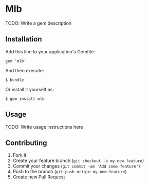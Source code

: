 # Mlb

TODO: Write a gem description

## Installation

Add this line to your application's Gemfile:

    gem 'mlb'

And then execute:

    $ bundle

Or install it yourself as:

    $ gem install mlb

## Usage

TODO: Write usage instructions here

## Contributing

1. Fork it
2. Create your feature branch (`git checkout -b my-new-feature`)
3. Commit your changes (`git commit -am 'Add some feature'`)
4. Push to the branch (`git push origin my-new-feature`)
5. Create new Pull Request
